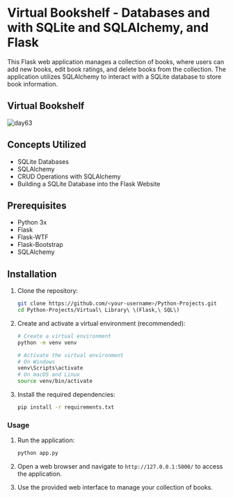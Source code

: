 # Virtual Bookshelf - Databases and with SQLite and SQLAlchemy, and Flask
This Flask web application manages a collection of books, where users can add new books, edit book ratings, and delete books from the collection. The application utilizes SQLAlchemy to interact with a SQLite database to store book information. 

## Virtual Bookshelf
![day63](https://user-images.githubusercontent.com/98851253/162035331-cefbd488-261c-4897-9bbd-0ece40617ebb.gif)

## Concepts Utilized 
- SQLite Databases
- SQLAlchemy
- CRUD Operations with SQLAlchemy
- Building a SQLite Database into the Flask Website

 ## Prerequisites
- Python 3x
- Flask
- Flask-WTF
- Flask-Bootstrap
- SQLAlchemy

## Installation
1. Clone the repository:

    ```bash
    git clone https://github.com/<your-username>/Python-Projects.git
    cd Python-Projects/Virtual\ Library\ \(Flask,\ SQL\)
    ```
2. Create and activate a virtual environment (recommended):

    ```bash
    # Create a virtual environment
    python -m venv venv

    # Activate the virtual environment
    # On Windows
    venv\Scripts\activate
    # On macOS and Linux
    source venv/bin/activate
    ```
3. Install the required dependencies:

    ```bash
    pip install -r requirements.txt
    ```
### Usage

1. Run the application:

   ```bash
   python app.py
   ```
2. Open a web browser and navigate to `http://127.0.0.1:5000/` to access the application.

3. Use the provided web interface to manage your collection of books.
